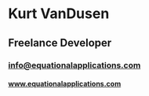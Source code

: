# Kurt VanDusen
## Freelance Developer

### info@equationalapplications.com
#### www.equationalapplications.com
